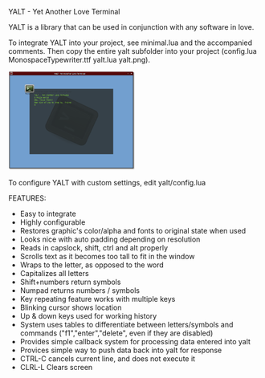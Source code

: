 YALT - Yet Another Love Terminal

YALT is a library that can be used in conjunction with any software in love.

To integrate YALT into your project, see minimal.lua and the accompanied comments. Then copy the entire yalt subfolder into your project (config.lua  MonospaceTypewriter.ttf  yalt.lua  yalt.png).

<img width=50% src="https://github.com/josefnpat/yalt/raw/master/screenshot.png" />

To configure YALT with custom settings, edit yalt/config.lua

FEATURES:
* Easy to integrate  
* Highly configurable  
* Restores graphic's color/alpha and fonts to original state when used  
* Looks nice with auto padding depending on resolution  
* Reads in capslock, shift, ctrl and alt properly  
* Scrolls text as it becomes too tall to fit in the window  
* Wraps to the letter, as opposed to the word  
* Capitalizes all letters  
* Shift+numbers return symbols  
* Numpad returns numbers / symbols  
* Key repeating feature works with multiple keys  
* Blinking cursor shows location  
* Up & down keys used for working history  
* System uses tables to differentiate between letters/symbols and commands ("f1","enter","delete", even if they are disabled)  
* Provides simple callback system for processing data entered into yalt  
* Provices simple way to push data back into yalt for response  
* CTRL-C cancels current line, and does not execute it  
* CLRL-L Clears screen  